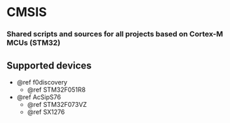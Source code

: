 # CMSIS
### Shared scripts and sources for all projects based on Cortex-M MCUs (STM32)

## Supported devices

- @ref f0discovery
  - @ref STM32F051R8
- @ref AcSipS76
  - @ref STM32F073VZ
  - @ref SX1276
  